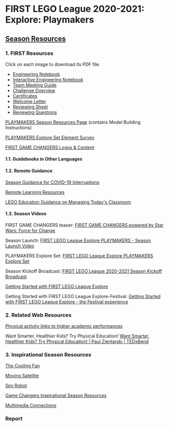 # FIRST LEGO League 2020-2021: Explore: Playmakers


## [Season Resources](https://mythinkscape.com/labs/v2/110513)


### 1. FIRST Resources

​​Click on each image to download its PDF file.
- [Engineering Notebook](https://bit.ly/30ENsn8)
- [Interactive Engineering Notebook](https://bit.ly/3d7NDPv)
- [Team Meeting Guide](https://bit.ly/2OorzWA)
- [Challenge Overview](https://bit.ly/2WOTKzc)
- [Certificates](https://cf-ts.mythinkscape.com/ckeditor/explore-certificates-ltr.pptx)
- [Welcome Letter](https://bit.ly/3fcqfOs)
- [Reviewing Sheet](https://bit.ly/32Yuevl)
- [Reviewing Questions](https://bit.ly/30S4Q7R)

[PLAYMAKERS Season Resources Page](https://www.firstlegoleague.org/season) (contains Model Building Instructions)

[PLAYMAKERS Explore Set Element Survey](https://cf-ts.mythinkscape.com/ckeditor/PLAYMAKERS_Explore_Set_Element_Survey.pdf)

[FIRST GAME CHANGERS Logos & Content](https://info.firstinspires.org/free-season-content)


#### 1.1. Guidebooks in Other Languages


#### 1.2. Remote Guidance

[Season Guidance for COVID-19 Interruptions](https://www.firstinspires.org/sites/default/files/uploads/covid/fll/fll-guidance-for-covid-interruptions.pdf)

[Remote Learning Resources](https://www.firstinspires.org/community/home-learning)

[LEGO Education Guidance on Managing Today's Classroom](https://education.lego.com/en-us/support/managing-todays-classroom)


#### 1.3. Season Videos

FIRST GAME CHANGERS teaser: [FIRST GAME CHANGERS powered by Star Wars: Force for Change](https://www.youtube.com/watch?v=qXv8e8wjTok)

Season Launch: [FIRST LEGO League Explore PLAYMAKERS - Season Launch Video](https://www.youtube.com/watch?v=BgppkHC57xM)

PLAYMAKERS Explore Set: [FIRST LEGO League Explore PLAYMAKERS Explore Set](https://www.youtube.com/watch?v=l_fa5vreHgk)

Season Kickoff Broadcast: [FIRST LEGO League 2020-2021 Season Kickoff Broadcast](https://www.youtube.com/watch?v=FY6TAvuZByQ)

[Getting Started with FIRST LEGO League Explore](https://www.youtube.com/watch?v=pUONOiVSqTs)

Getting Started with FIRST LEGO League Explore-Festival: [Getting Started with FIRST LEGO League Explore - the Festival experience](https://www.youtube.com/watch?v=ViOtnNCcUjk)


### 2. Related Web Resources

[Physical activity links to higher academic performances](https://abcnews.go.com/GMA/video/research-links-physical-activity-children-higher-academic-performances-48124311)

Want Smarter, Healthier Kids? Try Physical Education! [Want Smarter, Healthier Kids? Try Physical Education! | Paul Zientarski | TEDxBend](https://www.youtube.com/watch?v=V81cO8xyMaI)


### 3. Inspirational Season Resources


[The Cooling Fan](https://www.youtube.com/watch?v=PGTAlu9hE-c)

[Moving Satellite](https://www.youtube.com/watch?v=XDkCPIdddas)

[Spy Robot](https://www.youtube.com/watch?v=g_Qvf1VTaDY)

[Game Changers Inspirational Season Resources](https://firstinspiresst01.blob.core.windows.net/first-game-changers/game-changers-inspirational-season-resources.pdf)

[Multimedia Connections](https://info.firstinspires.org/hubfs/Education_Resources/thinkscape/FIRST_LEGO_League_Explore-Multimedia_Connections_RePlay_2020.pdf)


### Report
